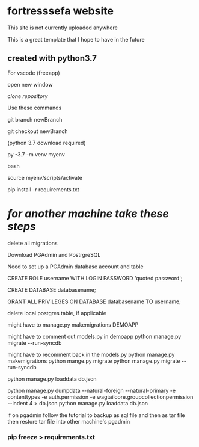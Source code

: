 # fortresssefa website

This site is not currently uploaded anywhere

This is a great template that I hope to have in the future

## created with python3.7
For vscode (freeapp)

open new window

_clone repository_

Use these commands

git branch newBranch

git checkout newBranch

(python 3.7 download required)

py -3.7 -m venv myenv

bash

source myenv/scripts/activate

pip install -r requirements.txt



# _______for another machine take these steps_______ #
delete all migrations

Download PGAdmin and PostrgreSQL

Need to set up a PGAdmin database account and table

CREATE ROLE username WITH LOGIN PASSWORD 'quoted password';

CREATE DATABASE databasename;

GRANT ALL PRIVILEGES ON DATABASE databasename TO username;

delete local postgres table, if applicable

 might have to manage.py makemigrations DEMOAPP

might have to comment out models.py in demoapp
python manage.py migrate --run-syncdb

might have to recomment back in the models.py
python manage.py makemigrations
python mange.py migrate
python manage.py migrate --run-syncdb

python manage.py loaddata db.json


python manage.py dumpdata --natural-foreign --natural-primary -e contenttypes -e
      auth.permission -e wagtailcore.groupcollectionpermission --indent 4 > db.json
python manage.py loaddata db.json


if on pgadmin follow the tutorial to backup as sql file and then as tar file
then restore tar file into other machine's pgadmin

### pip freeze > requirements.txt
